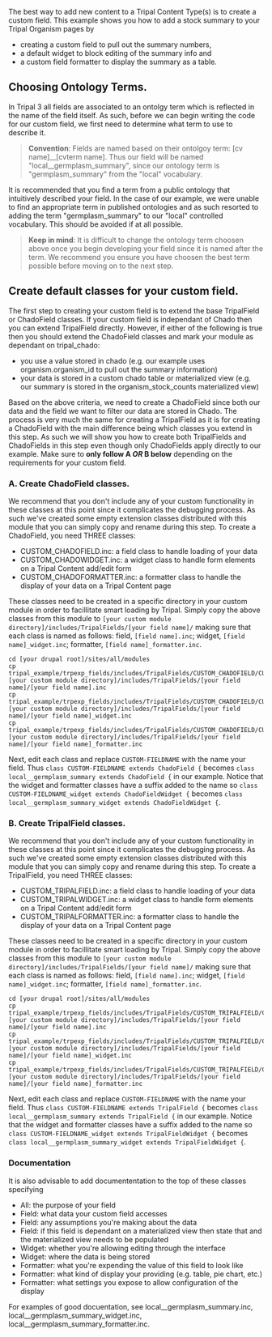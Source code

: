 
The best way to add new content to a Tripal Content Type(s) is to create a custom field. This example shows you how to add a stock summary to your Tripal Organism pages by 

 - creating a custom field to pull out the summary numbers, 
 - a default widget to block editing of the summary info and 
 - a custom field formatter to display the summary as a table.

## Choosing Ontology Terms.
In Tripal 3 all fields are associated to an ontolgy term which is reflected in the name of the field itself. As such, before we can begin writing the code for our custom field, we first need to determine what term to use to describe it. 

> **Convention**: Fields are named based on their ontolgoy term: [cv name]__[cvterm name]. Thus our field will be named "local__germplasm_summary", since our ontology term is "germplasm_summary" from the "local" vocabulary.

It is recommended that you find a term from a public ontology that intuitively described your field. In the case of our example, we were unable to find an appropriate term in published ontologies and as such resorted to adding the term "germplasm_summary" to our "local" controlled vocabulary. This should be avoided if at all possible.

> **Keep in mind**: It is difficult to change the ontology term choosen above once you begin developing your field since it is named after the term. We recommend you ensure you have choosen the best term possible before moving on to the next step.

## Create default classes for your custom field.
The first step to creating your custom field is to extend the base TripalField or ChadoField classes. If your custom field is independant of Chado then you can extend TripalField directly. However, if either of the following is true then you should extend the ChadoField classes and mark your module as dependant on tripal_chado:

 - you use a value stored in chado (e.g. our example uses organism.organism_id to pull out the summary information)
 - your data is stored in a custom chado table or materialized view (e.g. our summary is stored in the organism_stock_counts materialized view)

Based on the above criteria, we need to create a ChadoField since both our data and the field we want to filter our data are stored in Chado. The process is very much the same for creating a TripalField as it is for creating a ChadoField with the main difference being which classes you extend in this step. As such we will show you how to create both TripalFields and ChadoFields in this step even though only ChadoFields apply directly to our example. Make sure to **only follow A _OR_ B below** depending on the requirements for your custom field.

### A. Create ChadoField classes.
We recommend that you don't include any of your custom functionality in these classes at this point since it complicates the debugging process. As such we've created some empty extension classes distributed with this module that you can simply copy and rename during this step. To create a ChadoField, you need THREE classes:

- CUSTOM_CHADOFIELD.inc: a field class to handle loading of your data
- CUSTOM_CHADOWIDGET.inc: a widget class to handle form elements on a Tripal Content add/edit form
- CUSTOM_CHADOFORMATTER.inc: a formatter class to handle the display of your data on a Tripal Content page

These classes need to be created in a specific directory in your custom module in order to facillitate smart loading by Tripal. Simply copy the above classes from this module to `[your custom module directory]/includes/TripalFields/[your field name]/` making sure that each class is named as follows: field, `[field name].inc`; widget, `[field name]_widget.inc`; formatter, `[field name]_formatter.inc`.

```
cd [your drupal root]/sites/all/modules
cp tripal_example/trpexp_fields/includes/TripalFields/CUSTOM_CHADOFIELD/CUSTOM_CHADOFIELD.inc [your custom module directory]/includes/TripalFields/[your field name]/[your field name].inc
cp tripal_example/trpexp_fields/includes/TripalFields/CUSTOM_CHADOFIELD/CUSTOM_CHADOWIDGET.inc [your custom module directory]/includes/TripalFields/[your field name]/[your field name]_widget.inc
cp tripal_example/trpexp_fields/includes/TripalFields/CUSTOM_CHADOFIELD/CUSTOM_CHADOFORMATTER.inc [your custom module directory]/includes/TripalFields/[your field name]/[your field name]_formatter.inc
```

Next, edit each class and replace `CUSTOM-FIELDNAME` with the name your field. Thus `class CUSTOM-FIELDNAME extends ChadoField {` becomes `class local__germplasm_summary extends ChadoField {` in our example. Notice that the widget and formatter classes have a suffix added to the name so `class CUSTOM-FIELDNAME_widget extends ChadoFieldWidget {` becomes `class local__germplasm_summary_widget extends ChadoFieldWidget {`.

### B. Create TripalField classes.
We recommend that you don't include any of your custom functionality in these classes at this point since it complicates the debugging process.  As such we've created some empty extension classes distributed with this module that you can simply copy and rename during this step. To create a TripalField, you need THREE classes:

- CUSTOM_TRIPALFIELD.inc: a field class to handle loading of your data
- CUSTOM_TRIPALWIDGET.inc: a widget class to handle form elements on a Tripal Content add/edit form
- CUSTOM_TRIPALFORMATTER.inc: a formatter class to handle the display of your data on a Tripal Content page

These classes need to be created in a specific directory in your custom module in order to facillitate smart loading by Tripal. Simply copy the above classes from this module to `[your custom module directory]/includes/TripalFields/[your field name]/` making sure that each class is named as follows: field, `[field name].inc`; widget, `[field name]_widget.inc`; formatter, `[field name]_formatter.inc`.

```
cd [your drupal root]/sites/all/modules
cp tripal_example/trpexp_fields/includes/TripalFields/CUSTOM_TRIPALFIELD/CUSTOM_TRIPALFIELD.inc [your custom module directory]/includes/TripalFields/[your field name]/[your field name].inc
cp tripal_example/trpexp_fields/includes/TripalFields/CUSTOM_TRIPALFIELD/CUSTOM_TRIPALWIDGET.inc [your custom module directory]/includes/TripalFields/[your field name]/[your field name]_widget.inc
cp tripal_example/trpexp_fields/includes/TripalFields/CUSTOM_TRIPALFIELD/CUSTOM_TRIPALFORMATTER.inc [your custom module directory]/includes/TripalFields/[your field name]/[your field name]_formatter.inc
```

Next, edit each class and replace `CUSTOM-FIELDNAME` with the name your field. Thus `class CUSTOM-FIELDNAME extends TripalField {` becomes `class local__germplasm_summary extends TripalField {` in our example. Notice that the widget and formatter classes have a suffix added to the name so `class CUSTOM-FIELDNAME_widget extends TripalFieldWidget {` becomes `class local__germplasm_summary_widget extends TripalFieldWidget {`.

### Documentation

It is also advisable to add documententation to the top of these classes specifying 
- All: the purpose of your field
- Field: what data your custom field accesses
- Field: any assumptions you're making about the data
- Field: if this field is dependant on a materialized view then state that and the materialized view needs to be populated
- Widget: whether you're allowing editing through the interface
- Widget: where the data is being stored
- Formatter: what you're expending the value of this field to look like
- Formatter: what kind of display your providing (e.g. table, pie chart, etc.)
- Formatter: what settings you expose to allow configuration of the display

For examples of good docuentation, see local__germplasm_summary.inc, local__germplasm_summary_widget.inc, local__germplasm_summary_formatter.inc.
